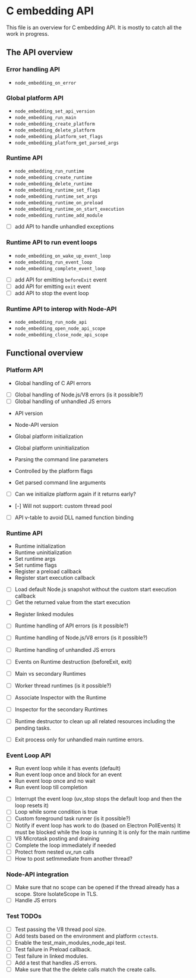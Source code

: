 # C embedding API

This file is an overview for C embedding API.
It is mostly to catch all the work in progress.

## The API overview 

### Error handling API
- `node_embedding_on_error`

### Global platform API
- `node_embedding_set_api_version`
- `node_embedding_run_main`
- `node_embedding_create_platform`
- `node_embedding_delete_platform`
- `node_embedding_platform_set_flags`
- `node_embedding_platform_get_parsed_args`

### Runtime API
- `node_embedding_run_runtime`
- `node_embedding_create_runtime`
- `node_embedding_delete_runtime`
- `node_embedding_runtime_set_flags`
- `node_embedding_runtime_set_args`
- `node_embedding_runtime_on_preload`
- `node_embedding_runtime_on_start_execution`
- `node_embedding_runtime_add_module`
- [ ] add API to handle unhandled exceptions

### Runtime API to run event loops
- `node_embedding_on_wake_up_event_loop`
- `node_embedding_run_event_loop`
- `node_embedding_complete_event_loop`
- [ ] add API for emitting `beforeExit` event
- [ ] add API for emitting `exit` event
- [ ] add API to stop the event loop

### Runtime API to interop with Node-API
- `node_embedding_run_node_api`
- `node_embedding_open_node_api_scope`
- `node_embedding_close_node_api_scope`

## Functional overview

### Platform API

- Global handling of C API errors
- [ ] Global handling of Node.js/V8 errors (is it possible?)
- [ ] Global handling of unhandled JS errors

- API version
- Node-API version

- Global platform initialization
- Global platform uninitialization
- Parsing the command line parameters
- Controlled by the platform flags
- Get parsed command line arguments

- [ ] Can we initialize platform again if it returns early?
- [-] Will not support: custom thread pool

- [ ] API v-table to avoid DLL named function binding

### Runtime API

- Runtime initialization
- Runtime uninitialization
- Set runtime args
- Set runtime flags
- Register a preload callback
- Register start execution callback
- [ ] Load default Node.js snapshot without the custom start execution callback
- [ ] Get the returned value from the start execution
- Register linked modules

- [ ] Runtime handling of API errors (is it possible?)
- [ ] Runtime handling of Node.js/V8 errors (is it possible?)
- [ ] Runtime handling of unhandled JS errors

- [ ] Events on Runtime destruction (beforeExit, exit)
- [ ] Main vs secondary Runtimes
- [ ] Worker thread runtimes (is it possible?)
- [ ] Associate Inspector with the Runtime
- [ ] Inspector for the secondary Runtimes
- [ ] Runtime destructor to clean up all related resources including the
      pending tasks.
- [ ] Exit process only for unhandled main runtime errors.

### Event Loop API

- Run event loop while it has events (default)
- Run event loop once and block for an event
- Run event loop once and no wait
- Run event loop till completion
- [ ] Interrupt the event loop (uv_stop stops the default loop and then
      the loop resets it)
- [ ] Loop while some condition is true
- [ ] Custom foreground task runner (is it possible?)
- [ ] Notify if event loop has work to do (based on Electron PollEvents)
      It must be blocked while the loop is running
      It is only for the main runtime
- [ ] V8 Microtask posting and draining
- [ ] Complete the loop immediately if needed
- [ ] Protect from nested uv_run calls
- [ ] How to post setImmediate from another thread?

### Node-API integration

- [ ] Make sure that no scope can be opened if the thread already has a scope.
      Store IsolateScope in TLS.
- [ ] Handle JS errors

### Test TODOs

- [ ] Test passing the V8 thread pool size.
- [ ] Add tests based on the environment and platform `cctest`s.
- [ ] Enable the test_main_modules_node_api test.
- [ ] Test failure in Preload callback.
- [ ] Test failure in linked modules.
- [ ] Add a test that handles JS errors.
- [ ] Make sure that the the delete calls match the create calls.
